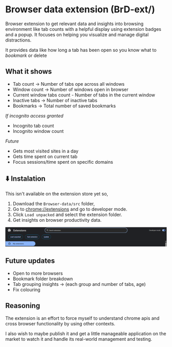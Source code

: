 # Browser data extension (BrD-ext/)
Browser extension to get relevant data and insights into browsing environment like tab counts with a helpful display using extension badges and a popup. It focuses on helping you visualize and manage digital distractions.

It provides data like how long a tab has been open so you know what to *bookmark* or delete

## What it shows
- Tab count -> Number of tabs ope across all windows
- Window count -> Number of windows open in browser
- Current window tabs count - Number of tabs in the current window
- Inactive tabs -> Number of inactive tabs
- Bookmarks -> Total number of saved bookmarks

<!-- 
    Inactive tab count
    Age of current tab, 
    current window pinned tabs 
-->

*If incognito access granted*
- Incognito tab count 
- Incognito window count

*Future*
- Gets most visited sites in a day 
- Gets time spent on current tab 
- Focus sessions/time spent on specific domains

## ⬇️ Instalation
This isn't available on the extension store yet so,

1. Download the `Browser-data/src` folder, 
2. Go to [chrome://extensions](chrome://extensions) and go to developer mode. <!-- only for chrome but maybe edge and firefox too -->
3. Click `Load unpacked` and select the extension folder. <!-- Maybe add image? -->
4. Get insights on browser productivity data.

![Chrome extensions page](./chrome-extensions-page.png)


## Future updates
- Open to more browsers
- Bookmark folder breakdown
- Tab grouping insights -> (each group and number of tabs, age)
- Fix colouring


## Reasoning
The extension is an effort to force myself to understand chrome apis and cross browser functionality by using other contexts.

I also wish to maybe publish it and get a little manageable application on the market to watch it and handle its real-world management and testing.